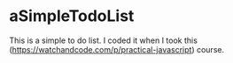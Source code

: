 # aSimpleTodoList
This is a simple to do list. I coded it when I took this (https://watchandcode.com/p/practical-javascript) course.
